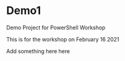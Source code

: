 # Demo1
Demo Project for PowerShell Workshop

This is for the workshop on February 16 2021 

Add something here here
